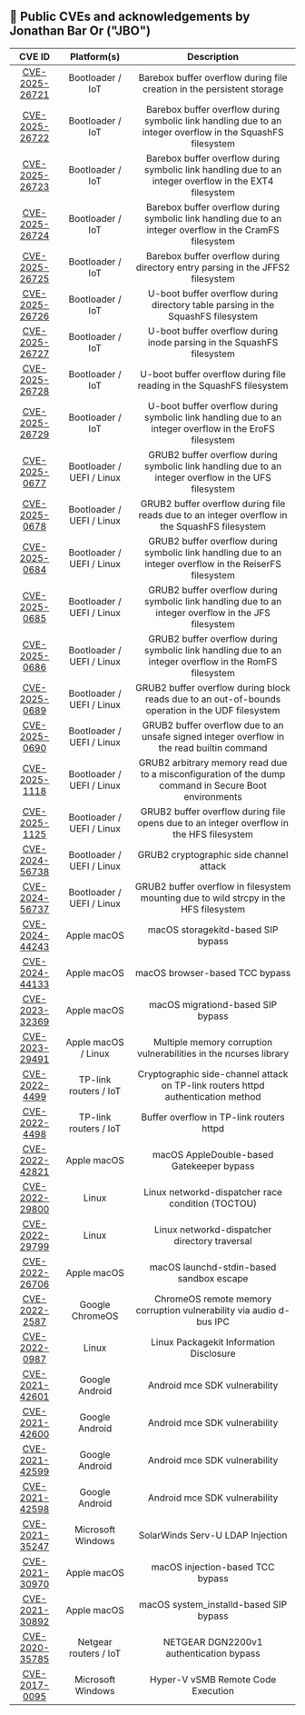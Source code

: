 ## 🎉 Public CVEs and acknowledgements by Jonathan Bar Or ("JBO")
| CVE ID                                                                          | Platform(s)        | Description                                                                                                      |
| :-----------------------------------------------------------------------------: | :--------------: | :----------------------------------------------------------------------------------------------------------------: |
| [CVE-2025-26721](https://cve.mitre.org/cgi-bin/cvename.cgi?name=CVE-2025-26721) | Bootloader / IoT | Barebox buffer overflow during file creation in the persistent storage                                             |
| [CVE-2025-26722](https://cve.mitre.org/cgi-bin/cvename.cgi?name=CVE-2025-26722) | Bootloader / IoT | Barebox buffer overflow during symbolic link handling due to an integer overflow in the SquashFS filesystem        |
| [CVE-2025-26723](https://cve.mitre.org/cgi-bin/cvename.cgi?name=CVE-2025-26723) | Bootloader / IoT | Barebox buffer overflow during symbolic link handling due to an integer overflow in the EXT4 filesystem            |
| [CVE-2025-26724](https://cve.mitre.org/cgi-bin/cvename.cgi?name=CVE-2025-26724) | Bootloader / IoT | Barebox buffer overflow during symbolic link handling due to an integer overflow in the CramFS filesystem          |
| [CVE-2025-26725](https://cve.mitre.org/cgi-bin/cvename.cgi?name=CVE-2025-26725) | Bootloader / IoT | Barebox buffer overflow during directory entry parsing in the JFFS2 filesystem                                     |
| [CVE-2025-26726](https://cve.mitre.org/cgi-bin/cvename.cgi?name=CVE-2025-26726) | Bootloader / IoT | U-boot buffer overflow during directory table parsing in the SquashFS filesystem                                   |
| [CVE-2025-26727](https://cve.mitre.org/cgi-bin/cvename.cgi?name=CVE-2025-26727) | Bootloader / IoT | U-boot buffer overflow during inode parsing in the SquashFS filesystem                                             |
| [CVE-2025-26728](https://cve.mitre.org/cgi-bin/cvename.cgi?name=CVE-2025-26728) | Bootloader / IoT | U-boot buffer overflow during file reading in the SquashFS filesystem                                              |
| [CVE-2025-26729](https://cve.mitre.org/cgi-bin/cvename.cgi?name=CVE-2025-26729) | Bootloader / IoT | U-boot buffer overflow during symbolic link handling due to an integer overflow in the EroFS filesystem            |
| [CVE-2025-0677](https://access.redhat.com/security/cve/cve-2025-0677)           | Bootloader / UEFI / Linux | GRUB2 buffer overflow during symbolic link handling due to an integer overflow in the UFS filesystem      |
| [CVE-2025-0678](https://access.redhat.com/security/cve/cve-2025-0678)           | Bootloader / UEFI / Linux | GRUB2 buffer overflow during file reads due to an integer overflow in the SquashFS filesystem             |
| [CVE-2025-0684](https://access.redhat.com/security/cve/cve-2025-0684)           | Bootloader / UEFI / Linux | GRUB2 buffer overflow during symbolic link handling due to an integer overflow in the ReiserFS filesystem |
| [CVE-2025-0685](https://access.redhat.com/security/cve/cve-2025-0685)           | Bootloader / UEFI / Linux | GRUB2 buffer overflow during symbolic link handling due to an integer overflow in the JFS filesystem      |
| [CVE-2025-0686](https://access.redhat.com/security/cve/cve-2025-0686)           | Bootloader / UEFI / Linux | GRUB2 buffer overflow during symbolic link handling due to an integer overflow in the RomFS filesystem    |
| [CVE-2025-0689](https://access.redhat.com/security/cve/cve-2025-0689)           | Bootloader / UEFI / Linux | GRUB2 buffer overflow during block reads due to an out-of-bounds operation in the UDF filesystem          |
| [CVE-2025-0690](https://access.redhat.com/security/cve/cve-2025-0690)           | Bootloader / UEFI / Linux | GRUB2 buffer overflow due to an unsafe signed integer overflow in the read builtin command                |
| [CVE-2025-1118](https://access.redhat.com/security/cve/cve-2025-1118)           | Bootloader / UEFI / Linux | GRUB2 arbitrary memory read due to a misconfiguration of the dump command in Secure Boot environments     |
| [CVE-2025-1125](https://access.redhat.com/security/cve/cve-2025-1125)           | Bootloader / UEFI / Linux | GRUB2 buffer overflow during file opens due to an integer overflow in the HFS filesystem                  |
| [CVE-2024-56738](https://cve.mitre.org/cgi-bin/cvename.cgi?name=CVE-2024-56738) | Bootloader / UEFI / Linux | GRUB2 cryptographic side channel attack                                                                   |
| [CVE-2024-56737](https://cve.mitre.org/cgi-bin/cvename.cgi?name=CVE-2024-56737) | Bootloader / UEFI / Linux | GRUB2 buffer overflow in filesystem mounting due to wild strcpy in the HFS filesystem                     |
| [CVE-2024-44243](https://cve.mitre.org/cgi-bin/cvename.cgi?name=CVE-2024-44243) | Apple macOS               | macOS storagekitd-based SIP bypass                                                                        |
| [CVE-2024-44133](https://cve.mitre.org/cgi-bin/cvename.cgi?name=CVE-2024-44133) | Apple macOS               | macOS browser-based TCC bypass                                                                            |
| [CVE-2023-32369](https://cve.mitre.org/cgi-bin/cvename.cgi?name=CVE-2023-32369) | Apple macOS               | macOS migrationd-based SIP bypass                                                                         |
| [CVE-2023-29491](https://cve.mitre.org/cgi-bin/cvename.cgi?name=CVE-2023-29491) | Apple macOS / Linux       | Multiple memory corruption vulnerabilities in the ncurses library                                         |
| [CVE-2022-4499](https://cve.mitre.org/cgi-bin/cvename.cgi?name=CVE-2022-4499)   | TP-link routers / IoT     | Cryptographic side-channel attack on TP-link routers httpd authentication method                          |
| [CVE-2022-4498](https://cve.mitre.org/cgi-bin/cvename.cgi?name=CVE-2022-4498)   | TP-link routers / IoT     | Buffer overflow in TP-link routers httpd                                                                  |
| [CVE-2022-42821](https://cve.mitre.org/cgi-bin/cvename.cgi?name=CVE-2022-42821) | Apple macOS               | macOS AppleDouble-based Gatekeeper bypass                                                                 |
| [CVE-2022-29800](https://cve.mitre.org/cgi-bin/cvename.cgi?name=CVE-2022-29800) | Linux                     | Linux networkd-dispatcher race condition (TOCTOU)                                                         |
| [CVE-2022-29799](https://cve.mitre.org/cgi-bin/cvename.cgi?name=CVE-2022-29799) | Linux                     | Linux networkd-dispatcher directory traversal                                                             |
| [CVE-2022-26706](https://cve.mitre.org/cgi-bin/cvename.cgi?name=CVE-2022-26706) | Apple macOS               | macOS launchd-stdin-based sandbox escape                                                                  |
| [CVE-2022-2587](https://cve.mitre.org/cgi-bin/cvename.cgi?name=CVE-2022-2587)   | Google ChromeOS           | ChromeOS remote memory corruption vulnerability via audio d-bus IPC                                       |
| [CVE-2022-0987](https://cve.mitre.org/cgi-bin/cvename.cgi?name=CVE-2022-0987)   | Linux                     | Linux Packagekit Information Disclosure                                                                   |
| [CVE-2021-42601](https://cve.mitre.org/cgi-bin/cvename.cgi?name=CVE-2021-42601) | Google Android            | Android mce SDK vulnerability                                                                             |
| [CVE-2021-42600](https://cve.mitre.org/cgi-bin/cvename.cgi?name=CVE-2021-42600) | Google Android            | Android mce SDK vulnerability                                                                             |
| [CVE-2021-42599](https://cve.mitre.org/cgi-bin/cvename.cgi?name=CVE-2021-42599) | Google Android            | Android mce SDK vulnerability                                                                             |
| [CVE-2021-42598](https://cve.mitre.org/cgi-bin/cvename.cgi?name=CVE-2021-42598) | Google Android            | Android mce SDK vulnerability                                                                             |
| [CVE-2021-35247](https://cve.mitre.org/cgi-bin/cvename.cgi?name=CVE-2021-35247) | Microsoft Windows         | SolarWinds Serv-U LDAP Injection                                                                          |
| [CVE-2021-30970](https://cve.mitre.org/cgi-bin/cvename.cgi?name=CVE-2021-30970) | Apple macOS               | macOS injection-based TCC bypass                                                                          |
| [CVE-2021-30892](https://cve.mitre.org/cgi-bin/cvename.cgi?name=CVE-2021-30892) | Apple macOS               | macOS system_installd-based SIP bypass                                                                    |
| [CVE-2020-35785](https://nvd.nist.gov/vuln/detail/CVE-2020-35785)               | Netgear routers / IoT     | NETGEAR DGN2200v1 authentication bypass                                                                   |
| [CVE-2017-0095](https://cve.mitre.org/cgi-bin/cvename.cgi?name=CVE-2017-0095)   | Microsoft Windows         | Hyper-V vSMB Remote Code Execution                                                                        |
